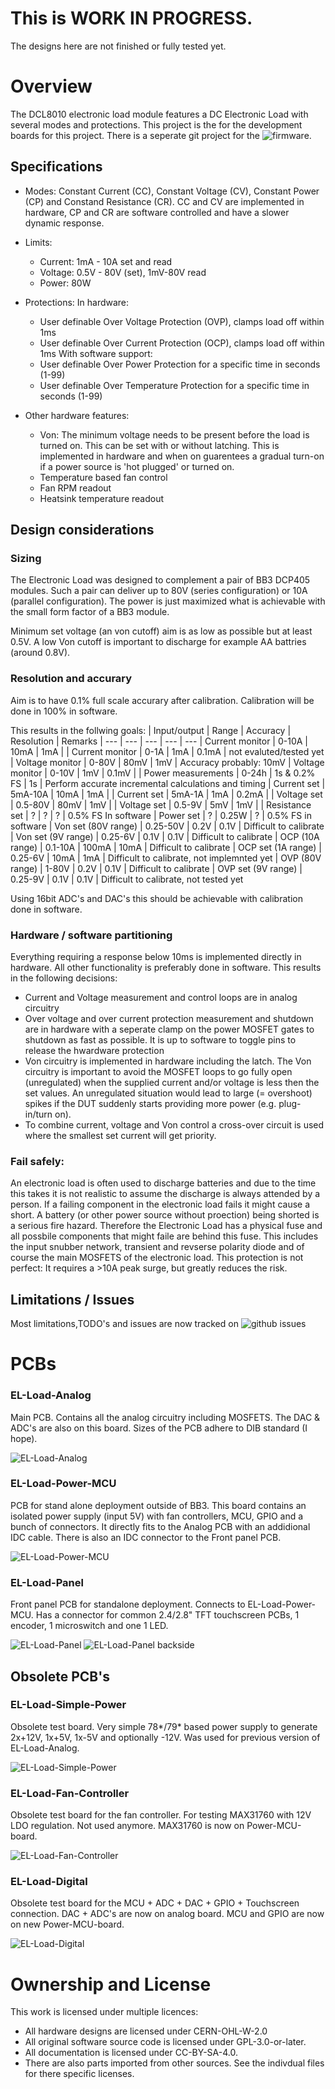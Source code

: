 <!--
SPDX-FileCopyrightText: 2023 Jan Nieuwstad <jan.sources@nieuwstad.net>

SPDX-License-Identifier: CC-BY-SA-4.0
-->

# This is WORK IN PROGRESS.
The designs here are not finished or fully tested yet.

# Overview

The DCL8010 electronic load module features a DC Electronic Load with several modes and protections.
This project is the for the development boards for this project. There is a seperate git project for the ![firmware](https://github.com/fietser28/EL-Load-FW).

## Specifications

* Modes: Constant Current (CC), Constant Voltage (CV), Constant Power (CP) and Constand Resistance (CR). CC and CV are implemented in hardware, CP and CR are software controlled and have a slower dynamic response.
* Limits:
  * Current: 1mA - 10A set and read
  * Voltage: 0.5V - 80V (set), 1mV-80V read
  * Power: 80W

* Protections:
In hardware:
  * User definable Over Voltage Protection (OVP), clamps load off within 1ms
  * User definable Over Current Protection (OCP), clamps load off within 1ms
With software support:
  * User definable Over Power Protection for a specific time in seconds (1-99)
  * User definable Over Temperature Protection for a specific time in seconds (1-99)

* Other hardware features:
  * Von: The minimum voltage needs to be present before the load is turned on. This can be set with or without latching. This is implemented in hardware and when on guarentees a gradual turn-on if a power source is 'hot plugged' or turned on. 
  * Temperature based fan control
  * Fan RPM readout
  * Heatsink temperature readout

## Design considerations

### Sizing
The Electronic Load was designed to complement a pair of BB3 DCP405 modules. Such a pair can deliver up to 80V (series configuration) or 10A (parallel configuration). The power is just maximized what is achievable with the small form factor of a BB3 module.

Minimum set voltage (an von cutoff) aim is as low as possible but at least 0.5V. A low Von cutoff is important to discharge for example AA battries (around 0.8V).

### Resolution and accurary
Aim is to have 0.1% full scale accurary after calibration. Calibration will be done in 100% in software.

This results in the follwing goals:
| Input/output | Range      | Accuracy  | Resolution | Remarks 
| ---          |  ---       | ---       | ---        | ---
| Current monitor | 0-10A   | 10mA      | 1mA        | 
| Current monitor | 0-1A    | 1mA       | 0.1mA      | not evaluted/tested yet
| Voltage monitor | 0-80V   | 80mV      | 1mV        | Accuracy probably: 10mV
| Voltage monitor | 0-10V   | 1mV       | 0.1mV      | 
| Power measurements | 0-24h | 1s & 0.2% FS | 1s     | Perform accurate incremental calculations and timing
| Current set     | 5mA-10A   | 10mA      | 1mA        |
| Current set     | 5mA-1A  | 1mA       | 0.2mA      | 
| Voltage set     | 0.5-80V | 80mV      | 1mV        |
| Voltage set     | 0.5-9V  | 5mV       | 1mV        |
| Resistance set  | ?       | ?         | ?          | 0.5% FS In software
| Power set       | ?       | 0.25W     | ?          | 0.5% FS in software
| Von set (80V range) | 0.25-50V | 0.2V  | 0.1V       | Difficult to calibrate
| Von set (9V range) | 0.25-6V | 0.1V  | 0.1V       | Difficult to calibrate
| OCP (10A range) | 0.1-10A | 100mA  | 10mA       | Difficult to calibrate
| OCP set (1A range) | 0.25-6V | 10mA  | 1mA       | Difficult to calibrate, not implemnted yet
| OVP (80V range) | 1-80V | 0.2V  | 0.1V       | Difficult to calibrate
| OVP set (9V range) | 0.25-9V | 0.1V  | 0.1V       | Difficult to calibrate, not tested yet

Using 16bit ADC's and DAC's this should be achievable with calibration done in software.

### Hardware / software partitioning
Everything requiring a response below 10ms is implemented directly in hardware. All other functionality is preferably done in software.
This results in the following decisions:
* Current and Voltage measurement and control loops are in analog circuitry
* Over voltage and over current protection measurement and shutdown are in hardware with a seperate clamp on the power MOSFET gates to shutdown as fast as possible. It is up to software to toggle pins to release the hwardware protection
* Von circuitry is implemented in hardware including the latch. The Von circuitry is important to avoid the MOSFET loops to go fully open (unregulated) when the supplied current and/or voltage is less then the set values. An unregulated situation would lead to large (= overshoot) spikes if the DUT suddenly starts providing more power (e.g. plug-in/turn on).
* To combine current, voltage and Von control a cross-over circuit is used where the smallest set current will get priority.

### Fail safely: 
An electronic load is often used to discharge batteries and due to the time this takes it is not realistic to assume the discharge is always attended by a person. If a failing component in the electronic load fails it might cause a short. A battery (or other power source without proection) being shorted is a serious fire hazard. Therefore the Electronic Load has a physical fuse and all possbile components that might faile are behind this fuse. This includes the input snubber network, transient and revserse polarity diode and of course the main MOSFETS of the electronic load. This protection is not perfect: It requires a >10A peak surge, but greatly reduces the risk.

## Limitations / Issues

Most limitations,TODO's and issues are now tracked on ![github issues](https://github.com/fietser28/EL-Load/issues)

# PCBs

### EL-Load-Analog
Main PCB. Contains all the analog circuitry including MOSFETS. The DAC & ADC's are also on this board. Sizes of the PCB adhere to DIB standard (I hope).

![EL-Load-Analog](EL-Load-Analog/EL-Load-Analog.png)

### EL-Load-Power-MCU
PCB for stand alone deployment outside of BB3. This board contains an isolated power supply (input 5V) with fan controllers, MCU, GPIO and a bunch of connectors. 
It directly fits to the Analog PCB with an addidional IDC cable. There is also an IDC connector to the Front panel PCB.

![EL-Load-Power-MCU](EL-Load-Power-MCU/EL-Load-Power-MCU.png)

### EL-Load-Panel
Front panel PCB for standalone deployment. Connects to EL-Load-Power-MCU. Has a connector for common 2.4/2.8" TFT touchscreen PCBs, 1 encoder, 1 microswitch and one 1 LED.

![EL-Load-Panel](EL-Load-Panel/EL-Load-Panel.png)
![EL-Load-Panel backside](EL-Load-Panel/EL-Load-Panel2.png)

## Obsolete PCB's

### EL-Load-Simple-Power
Obsolete test board. Very simple 78*/79* based power supply to generate 2x+12V, 1x+5V, 1x-5V and optionally -12V. Was used for previous version of EL-Load-Analog.

![EL-Load-Simple-Power](Obsolete/EL-Load-Simple-Power/EL-Load-Simple-Power.png)

### EL-Load-Fan-Controller
Obsolete test board for the fan controller. For testing MAX31760 with 12V LDO regulation. Not used anymore. MAX31760 is now on Power-MCU-board.

![EL-Load-Fan-Controller](Obsolete/EL-Load-Fan-Controller/EL-Load-Fan-Controller.png)

### EL-Load-Digital
Obsolete test board for the MCU + ADC + DAC + GPIO + Touchscreen connection. DAC + ADC's are now on analog board. MCU and GPIO are now on new Power-MCU-board.

![EL-Load-Digital](Obsolete/EL-Load-Digital/EL-Load-Digital.png)

# Ownership and License

This work is licensed under multiple licences:
 * All hardware designs are licensed under CERN-OHL-W-2.0
 * All original software source code is licensed under GPL-3.0-or-later.
 * All documentation is licensed under CC-BY-SA-4.0.
 * There are also parts imported from other sources. See the indivdual files for there specific licenses.

